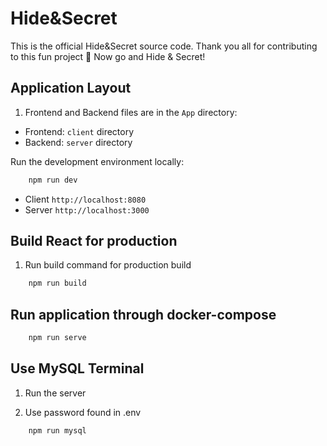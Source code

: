 # Hide&Secret

This is the official Hide&Secret source code. Thank you all for contributing to this fun project 🙏 Now go and Hide & Secret!

## Application Layout

1. Frontend and Backend files are in the `App` directory:

- Frontend: `client` directory
- Backend: `server` directory

Run the development environment locally:

```sh
    npm run dev
```
- Client `http://localhost:8080`
- Server `http://localhost:3000`

## Build React for production

1. Run build command for production build

```sh
    npm run build
```

## Run application through docker-compose

```sh
    npm run serve
```

## Use MySQL Terminal

1. Run the server

2. Use password found in .env

```
    npm run mysql
```